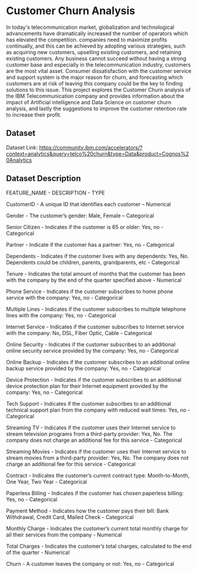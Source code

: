 
# Customer Churn Analysis

In today's telecommunication market, globalization and technological advancements have dramatically increased the number of operators which has elevated the competition. companies need to maximize profits continually, and this can be achieved by adopting various strategies, such as acquiring new customers, upselling existing customers, and retaining existing customers. Any business cannot succeed without having a strong customer base and especially in the telecommunication industry, customers are the most vital asset. Consumer dissatisfaction with the customer service and support system is the major reason for churn, and forecasting which customers are at risk of leaving this company could be the key to finding solutions to this issue. This project explores the Customer Churn analysis of the IBM Telecommunication company and provides information about the impact of Artificial intelligence and Data Science on customer churn analysis, and lastly the suggestions to improve the customer retention rate to increase their profit.
## Dataset
Dataset Link:
https://community.ibm.com/accelerators/?context=analytics&query=telco%20churn&type=Data&product=Cognos%20Analytics

## Dataset Description
FEATURE_NAME - DESCRIPTION - TYPE

CustomerID - A unique ID that identifies each customer – Numerical

Gender - The customer’s gender: Male, Female – Categorical

Senior Citizen - Indicates if the customer is 65 or older: Yes, no - Categorical

Partner - Indicate if the customer has a partner: Yes, no - Categorical

Dependents - Indicates if the customer lives with any dependents: Yes, No. Dependents could be children, parents, grandparents, etc	- Categorical

Tenure - Indicates the total amount of months that the customer has been with the company by the end of the quarter specified above	- Numerical

Phone Service - Indicates if the customer subscribes to home phone service with the company: Yes, no - Categorical

Multiple Lines - Indicates if the customer subscribes to multiple telephone lines with the company: Yes, no - Categorical

Internet Service - Indicates if the customer subscribes to Internet service with the company: No, DSL, Fiber Optic, Cable - Categorical

Online Security - Indicates if the customer subscribes to an additional online security service provided by the company: Yes, no - Categorical

Online Backup - Indicates if the customer subscribes to an additional online backup service provided by the company: Yes, no - Categorical

Device Protection - Indicates if the customer subscribes to an additional device protection plan for their Internet equipment provided by the company: Yes, no - Categorical

Tech Support - Indicates if the customer subscribes to an additional technical support plan from the company with reduced wait times: Yes, no - Categorical

Streaming TV - Indicates if the customer uses their Internet service to stream television programs from a third-party provider: Yes, No. The company does not charge an additional fee for this service - Categorical

Streaming Movies - Indicates if the customer uses their Internet service to stream movies from a third-party provider: Yes, No. The company does not charge an additional fee for this service - Categorical

Contract - Indicates the customer’s current contract type: Month-to-Month, One Year, Two Year - Categorical

Paperless Billing - Indicates if the customer has chosen paperless billing: Yes, no	- Categorical

Payment Method - Indicates how the customer pays their bill: Bank Withdrawal, Credit Card, Mailed Check - Categorical

Monthly Charge - Indicates the customer’s current total monthly charge for all their services from the company - Numerical

Total Charges - Indicates the customer’s total charges, calculated to the end of the quarter - Numerical

Churn - A customer leaves the company or not: Yes, no - Categorical
